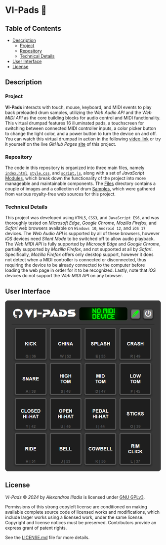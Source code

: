 # VI-Pads 🥁


## Table of Contents

- [Description](#description)
    - [Project](#project)
    - [Repository](#repository)
    - [Technical Details](#technical-details)
- [User Interface](#user-interface)
- [License](#license)


## Description

### Project
**VI-Pads** interacts with touch, mouse, keyboard, and MIDI events to play back preloaded drum samples, utilizing the *Web Audio API* and the *Web MIDI API* as the core building blocks for audio control and MIDI functionality. This virtual drumpad features 16 illuminated pads, a touchscreen for switching between connected MIDI controller inputs, a color picker button to change the light color, and a power button to turn the device on and off. You can watch this virtual drumpad in action in the following [video link](https://youtu.be/atA1x9nA8OI) or try it yourself on the live *GitHub Pages* [site](https://mogeadis.github.io/VI-Pads/) of this project.

### Repository
The code in this repository is organized into three main files, namely [`index.html`](index.html), [`style.css`](style.css), and [`script.js`](script.js), along with a set of *JavaScript* [Modules](Modules), which break down the functionality of the project into more manageable and maintainable components. The [Files](Files) directory contains a couple of images and a collection of drum [Samples](Files/Samples), which were gathered from various royalty-free web sources for this project. 

### Technical Details
This project was developed using `HTML5`, `CSS3`, and `JavaScript ES6`, and was thoroughly tested on *Microsoft Edge*, *Google Chrome*, *Mozilla Firefox*, and *Safari* web browsers available on `Windows 10`, `Android 12`, and `iOS 17` devices. The *Web Audio API* is supported by all of these browsers, however *iOS* devices need *Silent Mode* to be switched off to allow audio playback. The *Web MIDI API* is fully supported by *Microsoft Edge* and *Google Chrome*, partially supported by *Mozilla Firefox*, and not supported at all by *Safari*. Specifically, *Mozilla Firefox* offers only desktop support, however it does not detect when a MIDI controller is connected or disconnected, thus requiring the device to be already connected to the computer before loading the web page in order for it to be recognized. Lastly, note that *iOS* devices do not support the *Web MIDI API* on any browser.


## User Interface
![UI.png](UI.png "VI-Pads")


## License

*VI-Pads* © *2024* by *Alexandros Iliadis* is licensed under [GNU GPLv3](https://www.gnu.org/licenses/gpl-3.0).

Permissions of this strong copyleft license are conditioned on making available complete source code of licensed works and modifications, which include larger works using a licensed work, under the same license. Copyright and license notices must be preserved. Contributors provide an express grant of patent rights.

See the [LICENSE.md](LICENSE.md) file for more details.